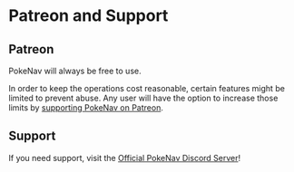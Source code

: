 # Patreon and Support

## Patreon

PokeNav will always be free to use.

In order to keep the operations cost reasonable, certain features might be limited to prevent abuse. Any user will have the option to increase those limits by [supporting PokeNav on Patreon](https://www.patreon.com/PokeNavBot). 

## Support

If you need support, visit the [Official PokeNav Discord Server](https://discord.gg/7M9quNd)!
